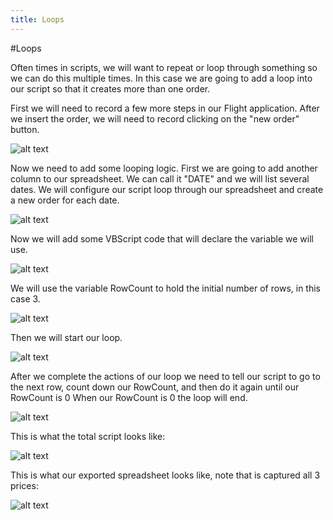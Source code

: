 ```yaml
---
title: Loops
---
```


#Loops

Often times in scripts, we will want to repeat or loop through something so we can do this multiple times. In this case we are going to add a loop into our script so that it creates more than one order. 

First we will need to record a few more steps in our Flight application. After we insert the order, we will need to record clicking on the "new order" button.  

![alt text](https://cloud.githubusercontent.com/assets/10998057/10368226/eba0013e-6d99-11e5-9e87-78ea7badfe28.PNG "NewOrder")

Now we need to add some looping logic. First we are going to add another column to our spreadsheet. We can call it "DATE" and we will list several dates. We will configure our script loop through our spreadsheet and create a new order for each date. 

![alt text](https://cloud.githubusercontent.com/assets/10998057/10369603/c5facf34-6da0-11e5-8646-68e826dfe0e1.PNG "Dates")

Now we will add some VBScript code that will declare the variable we will use. 

![alt text](https://cloud.githubusercontent.com/assets/10998057/10370278/b19d51c6-6da3-11e5-8af3-726f7a952247.PNG "Variable")

We will use the variable RowCount to hold the initial number of rows, in this case 3.

![alt text](https://cloud.githubusercontent.com/assets/10998057/10370276/b19cb748-6da3-11e5-9b44-15f5db579ca4.PNG "RowCount")

Then we will start our loop. 

![alt text](https://cloud.githubusercontent.com/assets/10998057/10370277/b19cff00-6da3-11e5-9107-4a11dd0fdc40.PNG "LoopStart")

After we complete the actions of our loop we need to tell our script to go to the next row, count down our RowCount, and then do it again until our RowCount is 0 When our RowCount is 0 the loop will end. 

![alt text](https://cloud.githubusercontent.com/assets/10998057/10370279/b19ffdd6-6da3-11e5-9699-0c657a7c1b45.PNG "LoopEnd")

This is what the total script looks like:

![alt text](https://cloud.githubusercontent.com/assets/10998057/10370936/ab7dad9c-6da6-11e5-9207-bf8ea3be02f9.PNG "Total")

This is what our exported spreadsheet looks like, note that is captured all 3 prices:

![alt text](https://cloud.githubusercontent.com/assets/10998057/10370415/4ded94aa-6da4-11e5-89d5-d80a204bcfac.PNG "Output")





